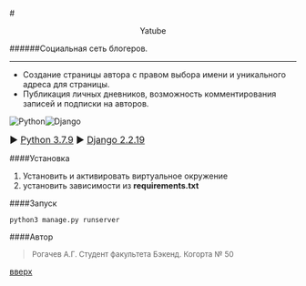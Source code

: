 <a id='start'></a>
#<p align = center>Yatube</p>
######Социальная сеть блогеров.
___
*   Создание страницы автора с правом выбора имени и уникального адреса для страницы. 
* Публикация личных дневников, возможность комментирования записей и подписки на авторов.

![Python](https://img.shields.io/badge/python-3670A0?style=for-the-badge&logo=python&logoColor=ffdd54)![Django](https://img.shields.io/badge/django-%23092E20.svg?style=for-the-badge&logo=djangologoColor=white)


<font size=3> ► [Python 3.7.9](https://www.python.org/downloads/release/python-379/)
► [Django 2.2.19](https://docs.djangoproject.com/en/4.1/releases/2.2.19/)
</font>

####Установка
1. Установить и активировать виртуальное окружение
2. установить зависимости из __requirements.txt__

####Запуск
```
python3 manage.py runserver
```

####Автор

><font size=2>Рогачев А.Г. 
Студент факультета Бэкенд. Когорта № 50</font>

 
  
[вверх](#start)